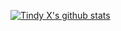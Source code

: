[![Tindy X's github stats](https://github-readme-stats.vercel.app/api?username=hsichien&include_all_commits=true&show_icons=true&theme=dark)](https://github.com/anuraghazra/github-readme-stats)
